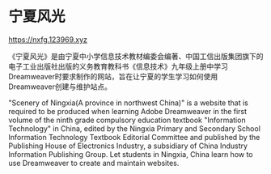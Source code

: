 # 宁夏风光
https://nxfg.123969.xyz

《宁夏风光》是由宁夏中小学信息技术教材编委会编著、中国工信出版集团旗下的电子工业出版社出版的义务教育教科书《信息技术》九年级上册中学习Dreamweaver时要求制作的网站，旨在让宁夏的学生学习如何使用Dreamweaver创建与维护站点。

"Scenery of Ningxia(A province in northwest China)" is a website that is required to be produced when learning Adobe Dreamweaver in the first volume of the ninth grade compulsory education textbook "Information Technology" in China, edited by the Ningxia Primary and Secondary School Information Technology Textbook Editorial Committee and published by the Publishing House of Electronics Industry, a subsidiary of China Industry Information Publishing Group. Let students in Ningxia, China learn how to use Dreamweaver to create and maintain websites.
